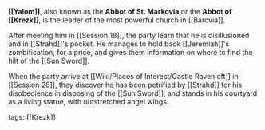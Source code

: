 **[[Yalom]]**, also known as the **Abbot of St. Markovia** or the **Abbot of [[Krezk]]**, is the leader of the most powerful church in [[Barovia]].

After meeting him in [[Session 18]], the party learn that he is disillusioned and in [[Strahd]]'s pocket. He manages to hold back [[Jeremiah]]'s zombification, for a price, and gives them information on where to find the hilt of the [[Sun Sword]].

When the party arrive at [[Wiki/Places of Interest/Castle Ravenloft]] in [[Session 28]], they discover he has been petrified by [[Strahd]] for his disobedience in disposing of the [[Sun Sword]], and stands in his courtyard as a living statue, with outstretched angel wings.

tags: [[Krezk]]